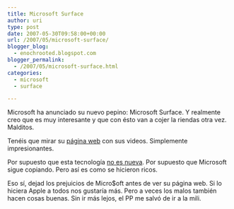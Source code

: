 ```yaml
---
title: Microsoft Surface
author: uri
type: post
date: 2007-05-30T09:58:00+00:00
url: /2007/05/microsoft-surface/
blogger_blog:
  - enochrooted.blogspot.com
blogger_permalink:
  - /2007/05/microsoft-surface.html
categories:
  - microsoft
  - surface

---
```

Microsoft ha anunciado su nuevo pepino: Microsoft Surface. Y realmente creo que es muy interesante y que con ésto van a cojer la riendas otra vez. Malditos.

Tenéis que mirar su [página web][1] con sus videos. Simplemente impresionantes.

Por supuesto que esta tecnología [no es nueva][2]. Por supuesto que Microsoft sigue copiando. Pero así es como se hicieron ricos.

Eso sí, dejad los prejuicios de Micro$oft antes de ver su página web. Si lo hiciera Apple a todos nos gustaría más. Pero a veces los malos también hacen cosas buenas. Sin ir más lejos, el PP me salvó de ir a la mili.

 [1]: http://www.microsoft.com/surface/
 [2]: http://www.youtube.com/watch?v=UcKqyn-gUbY